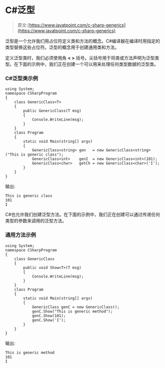 # C#泛型

> 原文:[https://www.javatpoint.com/c-sharp-generics](https://www.javatpoint.com/c-sharp-generics)

泛型是一个允许我们用占位符定义类和方法的概念。C#编译器在编译时用指定的类型替换这些占位符。泛型的概念用于创建通用类和方法。

定义泛型类时，我们必须使用角 **< >** 括号。尖括号用于将类或方法声明为泛型类型。在下面的示例中，我们正在创建一个可以用来处理任何类型数据的泛型类。

### C#泛型类示例

```
using System;
namespace CSharpProgram
{
    class GenericClass<T>
    {
        public GenericClass(T msg)
        {
            Console.WriteLine(msg);
        }
    }
    class Program
    {
        static void Main(string[] args)
        {
            GenericClass<string> gen   = new GenericClass<string> ("This is generic class");
            GenericClass<int>    genI  = new GenericClass<int>(101);
            GenericClass<char>   getCh = new GenericClass<char>('I');
        }
    }
}

```

输出:

```
This is generic class
101
I

```

C#也允许我们创建泛型方法。在下面的示例中，我们正在创建可以通过传递任何类型的参数来调用的泛型方法。

### 通用方法示例

```
using System;
namespace CSharpProgram
{
    class GenericClass
    {
        public void Show<T>(T msg)
        {
            Console.WriteLine(msg);
        }
    }
    class Program
    {
        static void Main(string[] args)
        {
            GenericClass genC = new GenericClass();
            genC.Show("This is generic method");
            genC.Show(101);
            genC.Show('I');
        }
    }
}

```

输出:

```
This is generic method
101
I

```